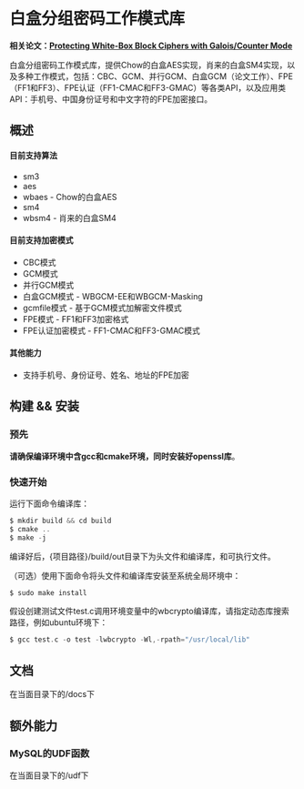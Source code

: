 # 白盒分组密码工作模式库

**相关论文：[Protecting White-Box Block Ciphers with Galois/Counter Mode](https://ieeexplore.ieee.org/abstract/document/9888845/)**

白盒分组密码工作模式库，提供Chow的白盒AES实现，肖来的白盒SM4实现，以及多种工作模式，包括：CBC、GCM、并行GCM、白盒GCM（论文工作）、FPE（FF1和FF3）、FPE认证（FF1-CMAC和FF3-GMAC）等各类API，以及应用类API：手机号、中国身份证号和中文字符的FPE加密接口。

## 概述

#### 目前支持算法

- sm3
- aes
- wbaes - Chow的白盒AES
- sm4
- wbsm4 - 肖来的白盒SM4

#### 目前支持加密模式

- CBC模式
- GCM模式
- 并行GCM模式
- 白盒GCM模式 - WBGCM-EE和WBGCM-Masking
- gcmfile模式 - 基于GCM模式加解密文件模式
- FPE模式 - FF1和FF3加密格式
- FPE认证加密模式 - FF1-CMAC和FF3-GMAC模式

#### 其他能力
- 支持手机号、身份证号、姓名、地址的FPE加密

## 构建 && 安装

### 预先

**请确保编译环境中含gcc和cmake环境，同时安装好openssl库**。

### 快速开始

运行下面命令编译库：
```asm
$ mkdir build && cd build
$ cmake ..
$ make -j
```
编译好后，{项目路径}/build/out目录下为头文件和编译库，和可执行文件。

（可选）使用下面命令将头文件和编译库安装至系统全局环境中：

```asm
$ sudo make install
```

假设创建测试文件test.c调用环境变量中的wbcrypto编译库，请指定动态库搜索路径，例如ubuntu环境下：

```asm
$ gcc test.c -o test -lwbcrypto -Wl,-rpath="/usr/local/lib"
```

## 文档

在当面目录下的/docs下

## 额外能力

### MySQL的UDF函数

在当面目录下的/udf下